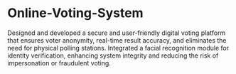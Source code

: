 # Online-Voting-System
Designed and developed a secure and user-friendly digital voting platform that ensures voter anonymity, real-time result accuracy, and eliminates the need for physical polling stations. Integrated a facial recognition module for identity verification, enhancing system integrity and reducing the risk of impersonation or fraudulent voting.
